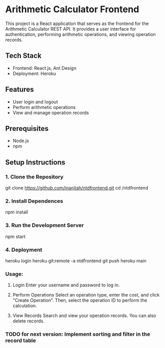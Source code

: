 
# Arithmetic Calculator Frontend

This project is a React application that serves as the frontend for the Arithmetic Calculator REST API. It provides a user interface for authentication, performing arithmetic operations, and viewing operation records.

## Tech Stack
- Frontend: React.js, Ant Design
- Deployment: Heroku

## Features
- User login and logout
- Perform arithmetic operations
- View and manage operation records

## Prerequisites
- Node.js
- npm

## Setup Instructions

### 1. Clone the Repository
git clone https://github.com/inanitah/ntdfrontend.git
cd <repository-directory>/ntdfrontend

### 2. Install Dependences
npm install

### 3. Run the Development Server
npm start

### 4. Deployment
heroku login
heroku git:remote -a ntdfrontend
git push heroku main

### Usage:
1. Login
Enter your username and password to log in.

2. Perform Operations
Select an operation type, enter the cost, and click "Create Operation". Then, select the operation ID to perform the calculation.

3. View Records
Search and view your operation records. You can also delete records.



### TODO for next version: Implement sorting and filter in the record table